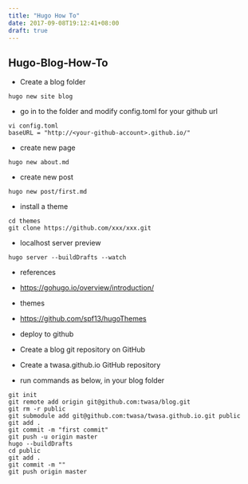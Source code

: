 ```yaml
---
title: "Hugo How To"
date: 2017-09-08T19:12:41+08:00
draft: true
---
```


## Hugo-Blog-How-To
- Create a blog folder

```
hugo new site blog
```

- go in to the folder and modify config.toml for your github url

```
vi config.toml
baseURL = "http://<your-github-account>.github.io/"
```

- create new page

```
hugo new about.md
```

- create new post

```
hugo new post/first.md
```

- install a theme

```
cd themes
git clone https://github.com/xxx/xxx.git
```

- localhost server preview

```
hugo server --buildDrafts --watch

```

- references
 - https://gohugo.io/overview/introduction/
- themes
 - https://github.com/spf13/hugoThemes

- deploy to github
 - Create a blog git repository on GitHub
 - Create a twasa.github.io GitHub repository
 - run commands as below, in your blog folder

```
git init
git remote add origin git@github.com:twasa/blog.git
git rm -r public
git submodule add git@github.com:twasa/twasa.github.io.git public
git add .
git commit -m "first commit"
git push -u origin master
hugo --buildDrafts
cd public
git add .
git commit -m ""
git push origin master
```